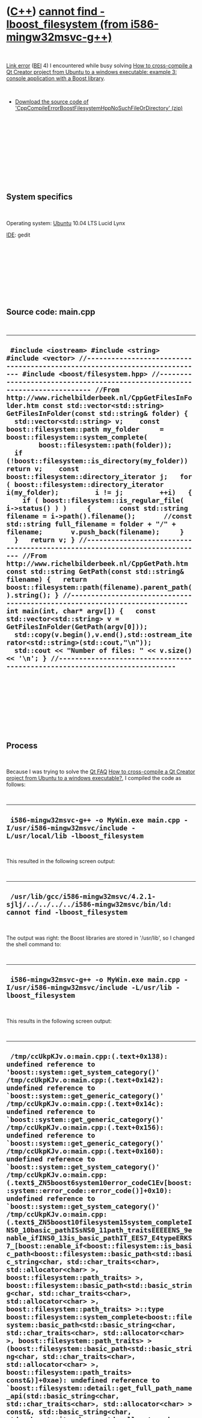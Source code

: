 



 

 

 

 

 

([C++](Cpp.htm)) [cannot find -lboost\_filesystem (from i586-mingw32msvc-g++)](CppLinkErrorCannotFindBoost_filesystemI586-mingw32msvc-gpp.htm)
==============================================================================================================================================

 

[Link error](CppLinkError.htm) ([BEI](CppBei.htm) 4) I encountered while
busy solving [How to cross-compile a Qt Creator project from Ubuntu to a
windows executable: example 3: console application with a Boost
library](CppQtCrosscompileToWindowsExample3.htm).

 

-   [Download the source code of
    'CppCompileErrorBoostFilesystemHppNoSuchFileOrDirectory' (zip)](CppCompileErrorBoostFilesystemHppNoSuchFileOrDirectory.zip)

 

 

 

 

 

 

System specifics
----------------

 

Operating system: [Ubuntu](http://www.ubuntu.com) 10.04 LTS Lucid Lynx

[IDE](CppIde.htm): gedit

 

 

 

 

 

Source code: main.cpp
---------------------

 

  ------------------------------------------------------------------------------------------------------------------------------------------------------------------------------------------------------------------------------------------------------------------------------------------------------------------------------------------------------------------------------------------------------------------------------------------------------------------------------------------------------------------------------------------------------------------------------------------------------------------------------------------------------------------------------------------------------------------------------------------------------------------------------------------------------------------------------------------------------------------------------------------------------------------------------------------------------------------------------------------------------------------------------------------------------------------------------------------------------------------------------------------------------------------------------------------------------------------------------------------------------------------------------------------------------------------------------------------------------------------------------------------------------------------------------------------------------------------------------------------------------------------------------------------------------------------------------------------------------------------------------------------------------------------------------------------------------------------
  ` #include <iostream> #include <string> #include <vector> //--------------------------------------------------------------------------- #include <boost/filesystem.hpp> //--------------------------------------------------------------------------- //From http://www.richelbilderbeek.nl/CppGetFilesInFolder.htm const std::vector<std::string> GetFilesInFolder(const std::string& folder) {   std::vector<std::string> v;    const boost::filesystem::path my_folder     = boost::filesystem::system_complete(         boost::filesystem::path(folder));    if (!boost::filesystem::is_directory(my_folder)) return v;    const boost::filesystem::directory_iterator j;   for ( boost::filesystem::directory_iterator i(my_folder);         i != j;         ++i)   {     if ( boost::filesystem::is_regular_file( i->status() ) )     {       const std::string filename = i->path().filename();       //const std::string full_filename = folder + "/" + filename;       v.push_back(filename);     }   }   return v; } //--------------------------------------------------------------------------- //From http://www.richelbilderbeek.nl/CppGetPath.htm const std::string GetPath(const std::string& filename) {   return boost::filesystem::path(filename).parent_path().string(); } //--------------------------------------------------------------------------- int main(int, char* argv[]) {   const std::vector<std::string> v = GetFilesInFolder(GetPath(argv[0]));   std::copy(v.begin(),v.end(),std::ostream_iterator<std::string>(std::cout,"\n"));   std::cout << "Number of files: " << v.size() << '\n'; } //---------------------------------------------------------------------------`
  ------------------------------------------------------------------------------------------------------------------------------------------------------------------------------------------------------------------------------------------------------------------------------------------------------------------------------------------------------------------------------------------------------------------------------------------------------------------------------------------------------------------------------------------------------------------------------------------------------------------------------------------------------------------------------------------------------------------------------------------------------------------------------------------------------------------------------------------------------------------------------------------------------------------------------------------------------------------------------------------------------------------------------------------------------------------------------------------------------------------------------------------------------------------------------------------------------------------------------------------------------------------------------------------------------------------------------------------------------------------------------------------------------------------------------------------------------------------------------------------------------------------------------------------------------------------------------------------------------------------------------------------------------------------------------------------------------------------

 

 

 

 

 

Process
-------

 

Because I was trying to solve the [Qt FAQ](CppQtFaq.htm) [How to
cross-compile a Qt Creator project from Ubuntu to a windows
executable?](CppQtCrosscompileToWindows.htm), I compiled the code as
follows:

 

  -------------------------------------------------------------------------------------------------------------------
  ` i586-mingw32msvc-g++ -o MyWin.exe main.cpp -I/usr/i586-mingw32msvc/include -L/usr/local/lib -lboost_filesystem`
  -------------------------------------------------------------------------------------------------------------------

 

This resulted in the following screen output:

 

  -----------------------------------------------------------------------------------------------------------------
  ` /usr/lib/gcc/i586-mingw32msvc/4.2.1-sjlj/../../../../i586-mingw32msvc/bin/ld: cannot find -lboost_filesystem`
  -----------------------------------------------------------------------------------------------------------------

 

The output was right: the Boost libraries are stored in '/usr/lib', so I
changed the shell command to:

 

  -------------------------------------------------------------------------------------------------------------
  ` i586-mingw32msvc-g++ -o MyWin.exe main.cpp -I/usr/i586-mingw32msvc/include -L/usr/lib -lboost_filesystem`
  -------------------------------------------------------------------------------------------------------------

 

This results in the following screen output:

 

  ---------------------------------------------------------------------------------------------------------------------------------------------------------------------------------------------------------------------------------------------------------------------------------------------------------------------------------------------------------------------------------------------------------------------------------------------------------------------------------------------------------------------------------------------------------------------------------------------------------------------------------------------------------------------------------------------------------------------------------------------------------------------------------------------------------------------------------------------------------------------------------------------------------------------------------------------------------------------------------------------------------------------------------------------------------------------------------------------------------------------------------------------------------------------------------------------------------------------------------------------------------------------------------------------------------------------------------------------------------------------------------------------------------------------------------------------------------------------------------------------------------------------------------------------------------------------------------------------------------------------------------------------------------------------------------------------------------------------------------------------------------------------------------------------------------------------------------------------------------------------------------------------------------------------------------------------------------------------------------------------------------------------------------------------------------------------------------------------------------------------------------------------------------------------------------------------------------------------------------------------------------------------------------------------------------------------------------------------------------------------------------------------------------------------------------------------------------------------------------------------------------------------------------------------------------------------------------------------------------------------------------------------------------------------------------------------------------------------------------------------------------------------------------------------------------------------------------------------------------------------------------------------------------------------------------------------------------------------------------------------------------------------------------------------------------------------------------------------------------------------------------------------------------------------------------------------------------------------------------------------------------------------------------------------------------------------------------------------------------------------------------------------------------------------------------------------------------------------------------------------------------------------------------------------------------------------------------------------------------------------------------------------------------------------------------------------------------------------------------------------------------------------------------------------------------------------------------------------------------------------------------------------------------------------------------------------------------------------------------------------------------------------------------------------------------------------------------------------------------------------------------------------------------------------------------------------------------------------------------------------------------------------------------------------------------------------------------------------------------------------------------------------------------------------------------------------------------------------------------------------------------------------------------------------------------------------------------------------------------------------------------------------------------------------------------------------------------------------------------------------------------------------------------------------------------------------------------------------------------------------------------------------------------------------------------------------------------------------------------------------------------------------------------------------------------------------------------------------------------------------------------------------------------------------------------------------------------------------------------------------------------------------------------------------------------------------------------------------------------------------------------------------------------------------------------------------------------------------------------------------------------------------------------------------------------------------------------------------------------------------------------------------------------------------------------------------------------------------------------------------------------------------------------------------------------------------------------------------------------------------------------------------------------------------------------------------------
  ``  /tmp/ccUkpKJv.o:main.cpp:(.text+0x138): undefined reference to 'boost::system::get_system_category()' /tmp/ccUkpKJv.o:main.cpp:(.text+0x142): undefined reference to `boost::system::get_generic_category()' /tmp/ccUkpKJv.o:main.cpp:(.text+0x14c): undefined reference to `boost::system::get_generic_category()' /tmp/ccUkpKJv.o:main.cpp:(.text+0x156): undefined reference to `boost::system::get_generic_category()' /tmp/ccUkpKJv.o:main.cpp:(.text+0x160): undefined reference to `boost::system::get_system_category()' /tmp/ccUkpKJv.o:main.cpp:(.text$_ZN5boost6system10error_codeC1Ev[boost::system::error_code::error_code()]+0x10): undefined reference to `boost::system::get_system_category()' /tmp/ccUkpKJv.o:main.cpp:(.text$_ZN5boost10filesystem15system_completeINS0_10basic_pathISsNS0_11path_traitsEEEEENS_9enable_ifINS0_13is_basic_pathIT_EES7_E4typeERKS7_[boost::enable_if<boost::filesystem::is_basic_path<boost::filesystem::basic_path<std::basic_string<char, std::char_traits<char>, std::allocator<char> >, boost::filesystem::path_traits> >, boost::filesystem::basic_path<std::basic_string<char, std::char_traits<char>, std::allocator<char> >, boost::filesystem::path_traits> >::type boost::filesystem::system_complete<boost::filesystem::basic_path<std::basic_string<char, std::char_traits<char>, std::allocator<char> >, boost::filesystem::path_traits> >(boost::filesystem::basic_path<std::basic_string<char, std::char_traits<char>, std::allocator<char> >, boost::filesystem::path_traits> const&)]+0xae): undefined reference to `boost::filesystem::detail::get_full_path_name_api(std::basic_string<char, std::char_traits<char>, std::allocator<char> > const&, std::basic_string<char, std::char_traits<char>, std::allocator<char> >&)' /tmp/ccUkpKJv.o:main.cpp:(.text$_ZN5boost10filesystem12is_directoryINS0_10basic_pathISsNS0_11path_traitsEEEEENS_9enable_ifINS0_13is_basic_pathIT_EEbE4typeERKS7_[boost::enable_if<boost::filesystem::is_basic_path<boost::filesystem::basic_path<std::basic_string<char, std::char_traits<char>, std::allocator<char> >, boost::filesystem::path_traits> >, bool>::type boost::filesystem::is_directory<boost::filesystem::basic_path<std::basic_string<char, std::char_traits<char>, std::allocator<char> >, boost::filesystem::path_traits> >(boost::filesystem::basic_path<std::basic_string<char, std::char_traits<char>, std::allocator<char> >, boost::filesystem::path_traits> const&)]+0x77): undefined reference to `boost::filesystem::detail::status_api(std::basic_string<char, std::char_traits<char>, std::allocator<char> > const&, boost::system::error_code&)' /tmp/ccUkpKJv.o:main.cpp:(.text$_ZN5boost10filesystem6statusINS0_10basic_pathISsNS0_11path_traitsEEEEENS_9enable_ifINS0_13is_basic_pathIT_EENS0_11file_statusEE4typeERKS7_[boost::enable_if<boost::filesystem::is_basic_path<boost::filesystem::basic_path<std::basic_string<char, std::char_traits<char>, std::allocator<char> >, boost::filesystem::path_traits> >, boost::filesystem::file_status>::type boost::filesystem::status<boost::filesystem::basic_path<std::basic_string<char, std::char_traits<char>, std::allocator<char> >, boost::filesystem::path_traits> >(boost::filesystem::basic_path<std::basic_string<char, std::char_traits<char>, std::allocator<char> >, boost::filesystem::path_traits> const&)]+0x77): undefined reference to `boost::filesystem::detail::status_api(std::basic_string<char, std::char_traits<char>, std::allocator<char> > const&, boost::system::error_code&)' /tmp/ccUkpKJv.o:main.cpp:(.text$_ZN5boost10filesystem6detail11dir_itr_impINS0_10basic_pathISsNS0_11path_traitsEEEED1Ev[boost::filesystem::detail::dir_itr_imp<boost::filesystem::basic_path<std::basic_string<char, std::char_traits<char>, std::allocator<char> >, boost::filesystem::path_traits> >::~dir_itr_imp()]+0x4b): undefined reference to `boost::filesystem::detail::dir_itr_close(void*&)' /tmp/ccUkpKJv.o:main.cpp:(.text$_ZN5boost10filesystem24basic_directory_iteratorINS0_10basic_pathISsNS0_11path_traitsEEEE9incrementEv[boost::filesystem::basic_directory_iterator<boost::filesystem::basic_path<std::basic_string<char, std::char_traits<char>, std::allocator<char> >, boost::filesystem::path_traits> >::increment()]+0x103): undefined reference to `boost::filesystem::detail::dir_itr_increment(void*&, std::basic_string<char, std::char_traits<char>, std::allocator<char> >&, boost::filesystem::file_status&, boost::filesystem::file_status&)' /tmp/ccUkpKJv.o:main.cpp:(.text$_ZN5boost10filesystem24basic_directory_iteratorINS0_10basic_pathISsNS0_11path_traitsEEEE6m_initERKS4_[boost::filesystem::basic_directory_iterator<boost::filesystem::basic_path<std::basic_string<char, std::char_traits<char>, std::allocator<char> >, boost::filesystem::path_traits> >::m_init(boost::filesystem::basic_path<std::basic_string<char, std::char_traits<char>, std::allocator<char> >, boost::filesystem::path_traits> const&)]+0x65): undefined reference to `boost::filesystem::detail::not_found_error()' /tmp/ccUkpKJv.o:main.cpp:(.text$_ZN5boost10filesystem24basic_directory_iteratorINS0_10basic_pathISsNS0_11path_traitsEEEE6m_initERKS4_[boost::filesystem::basic_directory_iterator<boost::filesystem::basic_path<std::basic_string<char, std::char_traits<char>, std::allocator<char> >, boost::filesystem::path_traits> >::m_init(boost::filesystem::basic_path<std::basic_string<char, std::char_traits<char>, std::allocator<char> >, boost::filesystem::path_traits> const&)]+0xf3): undefined reference to `boost::filesystem::detail::dir_itr_first(void*&, std::basic_string<char, std::char_traits<char>, std::allocator<char> > const&, std::basic_string<char, std::char_traits<char>, std::allocator<char> >&, boost::filesystem::file_status&, boost::filesystem::file_status&)' ``
  ---------------------------------------------------------------------------------------------------------------------------------------------------------------------------------------------------------------------------------------------------------------------------------------------------------------------------------------------------------------------------------------------------------------------------------------------------------------------------------------------------------------------------------------------------------------------------------------------------------------------------------------------------------------------------------------------------------------------------------------------------------------------------------------------------------------------------------------------------------------------------------------------------------------------------------------------------------------------------------------------------------------------------------------------------------------------------------------------------------------------------------------------------------------------------------------------------------------------------------------------------------------------------------------------------------------------------------------------------------------------------------------------------------------------------------------------------------------------------------------------------------------------------------------------------------------------------------------------------------------------------------------------------------------------------------------------------------------------------------------------------------------------------------------------------------------------------------------------------------------------------------------------------------------------------------------------------------------------------------------------------------------------------------------------------------------------------------------------------------------------------------------------------------------------------------------------------------------------------------------------------------------------------------------------------------------------------------------------------------------------------------------------------------------------------------------------------------------------------------------------------------------------------------------------------------------------------------------------------------------------------------------------------------------------------------------------------------------------------------------------------------------------------------------------------------------------------------------------------------------------------------------------------------------------------------------------------------------------------------------------------------------------------------------------------------------------------------------------------------------------------------------------------------------------------------------------------------------------------------------------------------------------------------------------------------------------------------------------------------------------------------------------------------------------------------------------------------------------------------------------------------------------------------------------------------------------------------------------------------------------------------------------------------------------------------------------------------------------------------------------------------------------------------------------------------------------------------------------------------------------------------------------------------------------------------------------------------------------------------------------------------------------------------------------------------------------------------------------------------------------------------------------------------------------------------------------------------------------------------------------------------------------------------------------------------------------------------------------------------------------------------------------------------------------------------------------------------------------------------------------------------------------------------------------------------------------------------------------------------------------------------------------------------------------------------------------------------------------------------------------------------------------------------------------------------------------------------------------------------------------------------------------------------------------------------------------------------------------------------------------------------------------------------------------------------------------------------------------------------------------------------------------------------------------------------------------------------------------------------------------------------------------------------------------------------------------------------------------------------------------------------------------------------------------------------------------------------------------------------------------------------------------------------------------------------------------------------------------------------------------------------------------------------------------------------------------------------------------------------------------------------------------------------------------------------------------------------------------------------------------------------------------------------------------------------------------------

 

Go to [Undefined reference to 'boost::system::get\_system\_category()'
(using
MinGW)](CppLinkErrorUndefinedReferenceToBoostSystemGet_system_categoryMingw.htm)
to (try to) solve this error.

 

 

 

 





 



